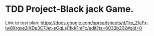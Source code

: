 # TDD Project-Black jack Game.
Link to test plan: https://docs.google.com/spreadsheets/d/1rp_ZIuFx-Iw8Xrgxe2lXDe3C7Jet-sOqLsj1fkK1mFc/edit?ts=6033b202#gid=0 
